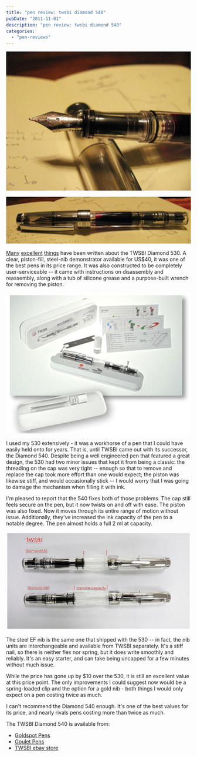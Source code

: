 ```yaml
---
title: "pen review: twsbi diamond 540"
pubDate: "2011-11-01"
description: "pen review: twsbi diamond 540"
categories:
  - "pen-reviews"
---
```


![](IMG_0380.JPG)

![](IMG_0378.jpg)

[Many](http://goldspotpens.blogspot.com/2011/01/twsbi-diamond-530-fountain-pen-review.html) [excellent](http://okami-whatever.blogspot.com/2011/01/twsbi-diamond-530.html) [things](http://ravensmarch.wordpress.com/2010/07/22/diamond-mine/) have been written about the TWSBI Diamond 530. A clear, piston-fill, steel-nib demonstrator available for US$40, it was one of the best pens in its price range. It was also constructed to be completely user-serviceable -- it came with instructions on disassembly and reassembly, along with a tub of silicone grease and a purpose-built wrench for removing the piston.

![](twsbi-packaging.jpg)

I used my 530 extensively - it was a workhorse of a pen that I could have easily held onto for years. That is, until TWSBI came out with its successor, the Diamond 540. Despite being a well engineered pen that featured a great design, the 530 had two minor issues that kept it from being a classic: the threading on the cap was very tight -- enough so that to remove and replace the cap took more effort than one would expect; the piston was likewise stiff, and would occasionally stick -- I would worry that I was going to damage the mechanism when filling it with ink.

I'm pleased to report that the 540 fixes both of those problems. The cap still feels secure on the pen, but it now twists on and off with ease. The piston was also fixed. Now it moves through its entire range of motion without issue. Additionally, they've increased the ink capacity of the pen to a notable degree. The pen almost holds a full 2 ml at capacity.

![](twsbi-comparison.jpg)

The steel EF nib is the same one that shipped with the 530 -- in fact, the nib units are interchangeable and available from TWSBI separately. It's a stiff nail, so there is neither flex nor spring, but it does write smoothly and reliably. It's an easy starter, and can take being uncapped for a few minutes without much issue.

While the price has gone up by $10 over the 530, it is still an excellent value at this price point. The only improvements I could suggest now would be a spring-loaded clip and the option for a gold nib - both things I would only expect on a pen costing twice as much.

I can't recommend the Diamond 540 enough. It's one of the best values for its price, and nearly rivals pens costing more than twice as much.

The TWSBI Diamond 540 is available from:

- [Goldspot Pens](http://www.goldspot.com/Twsbi_pens/Diamond_540/TW-540-EF.html)
- [Goulet Pens](http://www.gouletpens.com/TWSBI_Diamond_540_Fountain_Pen_p/twsbi-540.htm)
- [TWSBI ebay store](http://stores.ebay.com/TWSBI-Pen-Store)
